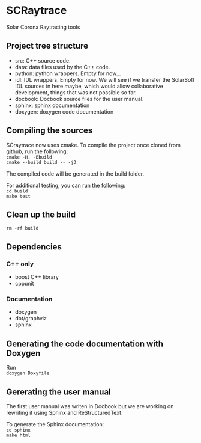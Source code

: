 # SCRaytrace
Solar Corona Raytracing tools

## Project tree structure
- src: C++ source code.
- data: data files used by the C++ code.
- python: python wrappers. Empty for now...
- idl: IDL wrappers. Empty for now. We will see if we transfer the SolarSoft IDL sources in here maybe, which would allow collaborative development, things that was not possible so far.
- docbook: Docbook source files for the user manual.
- sphinx: sphinx documentation
- doxygen: doxygen code documentation

## Compiling the sources
SCraytrace now uses cmake. To compile the project once cloned from github, run the following:  
`cmake -H. -Bbuild`  
`cmake --build build -- -j3`

The compiled code will be generated in the build folder.  

For additional testing, you can run the following:  
`cd build`  
`make test`

## Clean up the build
`rm -rf build`  

## Dependencies
### C++ only
- boost C++ library
- cppunit

### Documentation
- doxygen
- dot/graphviz
- sphinx


## Generating the code documentation with Doxygen
Run  
`doxygen Doxyfile`


## Gererating the user manual
The first user manual was writen in Docbook but we are working on rewriting it using Sphinx and ReStructuredText.

To generate the Sphinx documentation:  
`cd sphinx`  
`make html`


